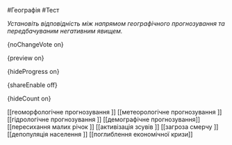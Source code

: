 #Географія #Тест

*Установіть відповідність між напрямом географічного прогнозування та передбачуваним негативним явищем.*

{noChangeVote on}

{preview on}

{hideProgress on}

{shareEnable off}

{hideCount on}

[[геоморфологічне прогнозування ]]
[[метеорологічне прогнозування ]]
[[гідрологічне прогнозування ]]
[[демографічне прогнозування]]
[[пересихання малих річок ]]
[[активізація зсувів ]]
[[загроза смерчу ]]
[[депопуляція населення ]]
[[поглиблення економічної кризи]]
